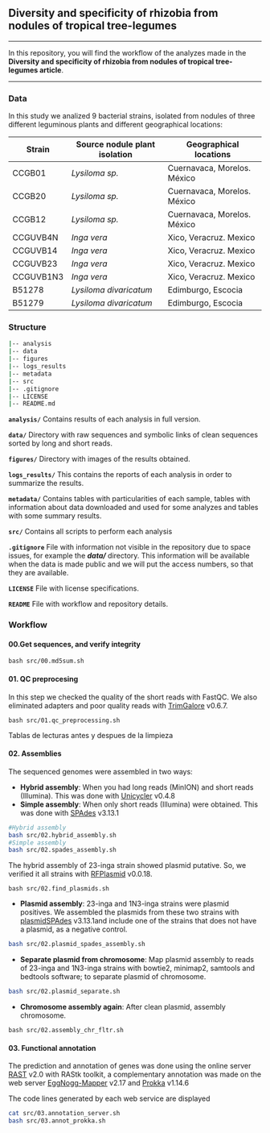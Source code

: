 ## Diversity and specificity of rhizobia from nodules of tropical tree-legumes

_____________________

In this repository, you will find the workflow of the analyzes made in the **Diversity and specificity of rhizobia from nodules of tropical tree-legumes article**.

______________________________

### Data

In this study we analized 9 bacterial strains, isolated from nodules of three different leguminous plants and different geographical locations:

| Strain   | Source nodule plant isolation | Geographical locations      |
| -------- | ----------------------------- | --------------------------- |
| CCGB01   | *Lysiloma sp.*                | Cuernavaca, Morelos. México |
| CCGB20   | *Lysiloma sp.*                | Cuernavaca, Morelos. México |
| CCGB12   | *Lysiloma sp.*                | Cuernavaca, Morelos. México |
| CCGUVB4N | *Inga vera*                   | Xico, Veracruz. Mexico      |
| CCGUVB14 | *Inga vera*                   | Xico, Veracruz. Mexico      |
| CCGUVB23 | *Inga vera*                   | Xico, Veracruz. Mexico      |
| CCGUVB1N3| *Inga vera*                   | Xico, Veracruz. Mexico      |
| B51278   | *Lysiloma divaricatum*        | Edimburgo, Escocia          |
| B51279   | *Lysiloma divaricatum*        | Edimburgo, Escocia          |

### Structure

```sh
|-- analysis
|-- data
|-- figures
|-- logs_results
|-- metadata
|-- src
|-- .gitignore
|-- LICENSE
|-- README.md
```

**`analysis/`**		 Contains results of each analysis in full version.

**`data/`** 			    Directory with raw sequences and symbolic links of clean sequences sorted by long and short reads.

**`figures/`** 		  Directory with images of the results obtained.

**`logs_results/`** This contains the reports of each analysis in order to summarize the results.  

**`metadata/`** 		Contains tables with particularities of each sample, tables with information about data downloaded and used for some analyzes and tables with some summary results.

**`src/`** 				  Contains all scripts to perform each analysis

**`.gitignore`** 	  File with information not visible in the repository due to space issues, for example the ***data/***  directory. This information will be available when the data is made public and we will put the access numbers, so that they are available. 

**`LICENSE`**			 File with license specifications.

**`README`** 			  File with workflow and repository details.

### Workflow

#### 00.Get sequences, and verify integrity

```shell
bash src/00.md5sum.sh
```

#### 01. QC preprocesing

In this step we checked the quality of the short reads with FastQC. We also eliminated adapters and poor quality reads with [TrimGalore](https://github.com/FelixKrueger/TrimGalore) v0.6.7. 

```shell
bash src/01.qc_preprocessing.sh
```

Tablas de lecturas antes y despues de la limpieza

#### 02. Assemblies

The sequenced genomes were assembled in two ways:

* **Hybrid assembly**: When you had long reads (MinION) and short reads (Illumina). This was done with [Unicycler](https://github.com/rrwick/Unicycler) v0.4.8
* **Simple assembly**: When only short reads (Illumina) were obtained. This was done with [SPAdes](https://github.com/ablab/spades) v3.13.1

```bash
#Hybrid assembly
bash src/02.hybrid_assembly.sh
#Simple assembly
bash src/02.spades_assembly.sh
```

The hybrid assembly of 23-inga strain showed plasmid putative. So, we verified it all strains with [RFPlasmid](https://github.com/aldertzomer/RFPlasmid) v0.0.18. 

```shell
bash src/02.find_plasmids.sh
```

* **Plasmid assembly**: 23-inga and 1N3-inga strains were plasmid positives. We assembled the plasmids from these two strains with [plasmidSPAdes](https://github.com/ablab/spades#plasmid) v3.13.1and include one of the strains that does not have a plasmid, as a negative control.

```bash
bash src/02.plasmid_spades_assembly.sh
```

* **Separate plasmid from chromosome**: Map plasmid assembly to reads of 23-inga and 1N3-inga strains with bowtie2, minimap2, samtools and bedtools software; to separate plasmid of chromosome. 

```bash
bash src/02.plasmid_separate.sh
```

* **Chromosome assembly again**: After clean plasmid, assembly chromosome.

```shell
bash src/02.assembly_chr_fltr.sh
```

#### 03. Functional annotation

The prediction and annotation of genes was done using the online server [RAST](https://rast.nmpdr.org/) v2.0 with RAStk toolkit, a complementary annotation was made on the web server [EggNogg-Mapper](http://eggnog-mapper.embl.de/) v2.17 and [Prokka](https://github.com/tseemann/prokka) v1.14.6

The code lines generated by each web service are displayed 

```bash
cat src/03.annotation_server.sh
bash src/03.annot_prokka.sh
```

